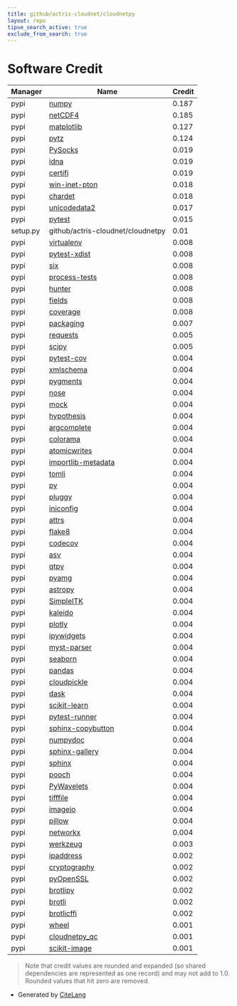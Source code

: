 ```yaml
---
title: github/actris-cloudnet/cloudnetpy
layout: repo
tipue_search_active: true
exclude_from_search: true
---
```

# Software Credit

|Manager|Name|Credit|
|-------|----|------|
|pypi|[numpy](https://www.numpy.org)|0.187|
|pypi|[netCDF4](http://github.com/Unidata/netcdf4-python)|0.185|
|pypi|[matplotlib](https://matplotlib.org)|0.127|
|pypi|[pytz](http://pythonhosted.org/pytz)|0.124|
|pypi|[PySocks](https://github.com/Anorov/PySocks)|0.019|
|pypi|[idna](https://github.com/kjd/idna)|0.019|
|pypi|[certifi](https://certifiio.readthedocs.io/en/latest/)|0.019|
|pypi|[win-inet-pton](https://github.com/hickeroar/win_inet_pton)|0.018|
|pypi|[chardet](https://github.com/chardet/chardet)|0.018|
|pypi|[unicodedata2](https://pypi.org/project/unicodedata2)|0.017|
|pypi|[pytest](https://docs.pytest.org/en/latest/)|0.015|
|setup.py|github/actris-cloudnet/cloudnetpy|0.01|
|pypi|[virtualenv](https://pypi.org/project/virtualenv)|0.008|
|pypi|[pytest-xdist](https://pypi.org/project/pytest-xdist)|0.008|
|pypi|[six](https://pypi.org/project/six)|0.008|
|pypi|[process-tests](https://pypi.org/project/process-tests)|0.008|
|pypi|[hunter](https://pypi.org/project/hunter)|0.008|
|pypi|[fields](https://pypi.org/project/fields)|0.008|
|pypi|[coverage](https://pypi.org/project/coverage)|0.008|
|pypi|[packaging](https://pypi.org/project/packaging)|0.007|
|pypi|[requests](https://requests.readthedocs.io)|0.005|
|pypi|[scipy](https://www.scipy.org)|0.005|
|pypi|[pytest-cov](https://github.com/pytest-dev/pytest-cov)|0.004|
|pypi|[xmlschema](https://pypi.org/project/xmlschema)|0.004|
|pypi|[pygments](https://pypi.org/project/pygments)|0.004|
|pypi|[nose](https://pypi.org/project/nose)|0.004|
|pypi|[mock](https://pypi.org/project/mock)|0.004|
|pypi|[hypothesis](https://pypi.org/project/hypothesis)|0.004|
|pypi|[argcomplete](https://pypi.org/project/argcomplete)|0.004|
|pypi|[colorama](https://pypi.org/project/colorama)|0.004|
|pypi|[atomicwrites](https://pypi.org/project/atomicwrites)|0.004|
|pypi|[importlib-metadata](https://pypi.org/project/importlib-metadata)|0.004|
|pypi|[tomli](https://pypi.org/project/tomli)|0.004|
|pypi|[py](https://pypi.org/project/py)|0.004|
|pypi|[pluggy](https://pypi.org/project/pluggy)|0.004|
|pypi|[iniconfig](https://pypi.org/project/iniconfig)|0.004|
|pypi|[attrs](https://pypi.org/project/attrs)|0.004|
|pypi|[flake8](https://pypi.org/project/flake8)|0.004|
|pypi|[codecov](https://pypi.org/project/codecov)|0.004|
|pypi|[asv](https://pypi.org/project/asv)|0.004|
|pypi|[qtpy](https://pypi.org/project/qtpy)|0.004|
|pypi|[pyamg](https://pypi.org/project/pyamg)|0.004|
|pypi|[astropy](https://pypi.org/project/astropy)|0.004|
|pypi|[SimpleITK](https://pypi.org/project/SimpleITK)|0.004|
|pypi|[kaleido](https://pypi.org/project/kaleido)|0.004|
|pypi|[plotly](https://pypi.org/project/plotly)|0.004|
|pypi|[ipywidgets](https://pypi.org/project/ipywidgets)|0.004|
|pypi|[myst-parser](https://pypi.org/project/myst-parser)|0.004|
|pypi|[seaborn](https://pypi.org/project/seaborn)|0.004|
|pypi|[pandas](https://pypi.org/project/pandas)|0.004|
|pypi|[cloudpickle](https://pypi.org/project/cloudpickle)|0.004|
|pypi|[dask](https://pypi.org/project/dask)|0.004|
|pypi|[scikit-learn](https://pypi.org/project/scikit-learn)|0.004|
|pypi|[pytest-runner](https://pypi.org/project/pytest-runner)|0.004|
|pypi|[sphinx-copybutton](https://pypi.org/project/sphinx-copybutton)|0.004|
|pypi|[numpydoc](https://pypi.org/project/numpydoc)|0.004|
|pypi|[sphinx-gallery](https://pypi.org/project/sphinx-gallery)|0.004|
|pypi|[sphinx](https://pypi.org/project/sphinx)|0.004|
|pypi|[pooch](https://pypi.org/project/pooch)|0.004|
|pypi|[PyWavelets](https://pypi.org/project/PyWavelets)|0.004|
|pypi|[tifffile](https://pypi.org/project/tifffile)|0.004|
|pypi|[imageio](https://pypi.org/project/imageio)|0.004|
|pypi|[pillow](https://pypi.org/project/pillow)|0.004|
|pypi|[networkx](https://pypi.org/project/networkx)|0.004|
|pypi|[werkzeug](https://pypi.org/project/werkzeug)|0.003|
|pypi|[ipaddress](https://pypi.org/project/ipaddress)|0.002|
|pypi|[cryptography](https://pypi.org/project/cryptography)|0.002|
|pypi|[pyOpenSSL](https://pypi.org/project/pyOpenSSL)|0.002|
|pypi|[brotlipy](https://pypi.org/project/brotlipy)|0.002|
|pypi|[brotli](https://pypi.org/project/brotli)|0.002|
|pypi|[brotlicffi](https://pypi.org/project/brotlicffi)|0.002|
|pypi|[wheel](https://github.com/pypa/wheel)|0.001|
|pypi|[cloudnetpy_qc](https://github.com/actris-cloudnet/cloudnetpy-qc)|0.001|
|pypi|[scikit-image](https://scikit-image.org)|0.001|


> Note that credit values are rounded and expanded (so shared dependencies are represented as one record) and may not add to 1.0. Rounded values that hit zero are removed.


- Generated by [CiteLang](https://github.com/vsoch/citelang)

